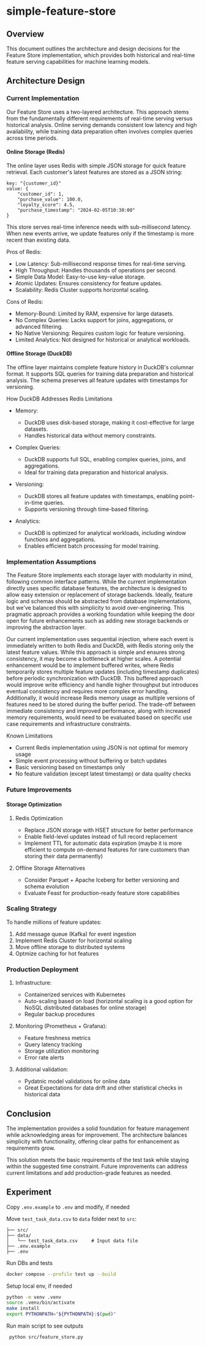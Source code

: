 # simple-feature-store

## Overview

This document outlines the architecture and design decisions for the Feature Store implementation, which provides both historical and real-time feature serving capabilities for machine learning models.

## Architecture Design

### Current Implementation

Our Feature Store uses a two-layered architecture. This approach stems from the fundamentally different requirements of real-time serving versus historical analysis. Online serving demands consistent low latency and high availability, while training data preparation often involves complex queries across time periods.

#### Online Storage (Redis)
The online layer uses Redis with simple JSON storage for quick feature retrieval. Each customer's latest features are stored as a JSON string:

```
key: "{customer_id}"
value: {
    "customer_id": 1,
    "purchase_value": 100.0,
    "loyalty_score": 4.5,
    "purchase_timestamp": "2024-02-05T10:30:00"
}
```

This store serves real-time inference needs with sub-millisecond latency. When new events arrive, we update features only if the timestamp is more recent than existing data.

Pros of Redis:
- Low Latency: Sub-millisecond response times for real-time serving.
- High Throughput: Handles thousands of operations per second.
- Simple Data Model: Easy-to-use key-value storage.
- Atomic Updates: Ensures consistency for feature updates.
- Scalability: Redis Cluster supports horizontal scaling.

Cons of Redis:
- Memory-Bound: Limited by RAM, expensive for large datasets.
- No Complex Queries: Lacks support for joins, aggregations, or advanced filtering.
- No Native Versioning: Requires custom logic for feature versioning.
- Limited Analytics: Not designed for historical or analytical workloads.

#### Offline Storage (DuckDB)
The offline layer maintains complete feature history in DuckDB's columnar format. It supports SQL queries for training data preparation and historical analysis. The schema preserves all feature updates with timestamps for versioning.

How DuckDB Addresses Redis Limitations
- Memory:
    - DuckDB uses disk-based storage, making it cost-effective for large datasets.
    - Handles historical data without memory constraints.

- Complex Queries:
    - DuckDB supports full SQL, enabling complex queries, joins, and aggregations.
    - Ideal for training data preparation and historical analysis.

- Versioning:
    - DuckDB stores all feature updates with timestamps, enabling point-in-time queries.
    - Supports versioning through time-based filtering.

- Analytics:
    - DuckDB is optimized for analytical workloads, including window functions and aggregations.
    - Enables efficient batch processing for model training.

### Implementation Assumptions

The Feature Store implements each storage layer with modularity in mind, following common interface patterns. While the current implementation directly uses specific database features, the architecture is designed to allow easy extension or replacement of storage backends. Ideally, feature logic and schemas should be abstracted from database implementations, but we've balanced this with simplicity to avoid over-engineering. This pragmatic approach provides a working foundation while keeping the door open for future enhancements such as adding new storage backends or improving the abstraction layer.

Our current implementation uses sequential injection, where each event is immediately written to both Redis and DuckDB, with Redis storing only the latest feature values. While this approach is simple and ensures strong consistency, it may become a bottleneck at higher scales. A potential enhancement would be to implement buffered writes, where Redis temporarily stores multiple feature updates (including timestamp duplicates) before periodic synchronization with DuckDB. This buffered approach would improve write efficiency and handle higher throughput but introduces eventual consistency and requires more complex error handling. Additionally, it would increase Redis memory usage as multiple versions of features need to be stored during the buffer period. The trade-off between immediate consistency and improved performance, along with increased memory requirements, would need to be evaluated based on specific use case requirements and infrastructure constraints.

Known Limitations
- Current Redis implementation using JSON is not optimal for memory usage
- Simple event processing without buffering or batch updates
- Basic versioning based on timestamps only
- No feature validation (except latest timestamp) or data quality checks


### Future Improvements

#### Storage Optimization

1. Redis Optimization
   - Replace JSON storage with HSET structure for better performance
   - Enable field-level updates instead of full record replacement
   - Implement TTL for automatic data expiration (maybe it is more efficient to compute on-demand features for rare customers than storing their data permanently)

2. Offline Storage Alternatives
   - Consider Parquet + Apache Iceberg for better versioning and schema evolution
   - Evaluate Feast for production-ready feature store capabilities

### Scaling Strategy

To handle millions of feature updates:
1. Add message queue (Kafka) for event ingestion
2. Implement Redis Cluster for horizontal scaling
3. Move offline storage to distributed systems
4. Optmize caching for hot features

### Production Deployment

1. Infrastructure:
   - Containerized services with Kubernetes
   - Auto-scaling based on load (horizontal scaling is a good option for NoSQL distributed databases for online storage)
   - Regular backup procedures

2. Monitoring (Prometheus + Grafana):
   - Feature freshness metrics
   - Query latency tracking
   - Storage utilization monitoring
   - Error rate alerts

3. Additional validation:
   - Pydatnic model validations for online data
   - Great Expectations for data drift and other statistical checks in historical data

## Conclusion

The implementation provides a solid foundation for feature management while acknowledging areas for improvement. The architecture balances simplicity with functionality, offering clear paths for enhancement as requirements grow.

This solution meets the basic requirements of the test task while staying within the suggested time constraint. Future improvements can address current limitations and add production-grade features as needed.


## Experiment

Copy `.env.example` to `.env` and modify, if needed

Move `test_task_data.csv` to `data` folder next to `src`:
```
├── src/
├── data/
│   └── test_task_data.csv     # Input data file
├── .env.example 
├── .env
```


Run DBs and tests
```sh
docker compose --profile test up --build
```

Setup local env, if needed
```sh
python -m venv .venv
source .venv/bin/activate
make install
export PYTHONPATH="${PYTHONPATH}:$(pwd)"
```
Run main script to see outputs
```sh
 python src/feature_store.py
```
